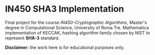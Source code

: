# IN450 SHA3 Implementation

Final project for the course *IN450-Cryptographic Algorithms*, Master's degree in Computational Science, University of Roma Tre. Mathematica implementation of KECCAK, hashing algorithm family chosen by NIST to represent **SHA-3** standard.

**Disclaimer:** the work here is for educational purposes only.
